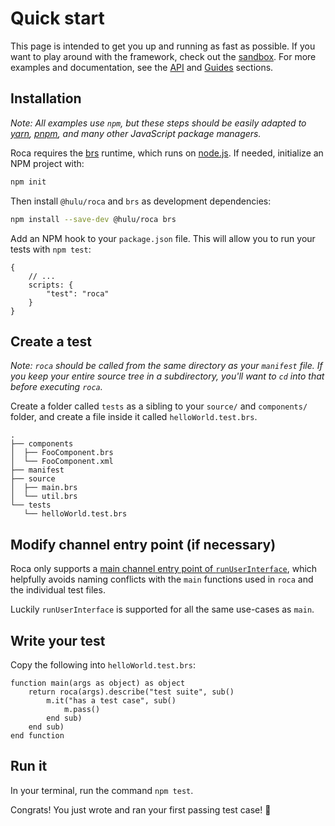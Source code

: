 # Quick start

This page is intended to get you up and running as fast as possible. If you want to play around with the framework, check out the [sandbox](getting-started/code-sandbox.md). For more examples and documentation, see the [API](api/reference/) and [Guides](guides/) sections.

## Installation
 _Note: All examples use `npm`, but these steps should be easily adapted to [yarn](https://yarnpkg.com/), [pnpm](https://pnpm.js.org/), and many other JavaScript package managers._

Roca requires the [brs](https://github.com/sjbarag/brs/) runtime, which runs on [node.js](https://nodejs.org/en/). If needed, initialize an NPM project with:

```bash
npm init
```

Then install `@hulu/roca` and `brs` as development dependencies:

```bash
npm install --save-dev @hulu/roca brs
```

Add an NPM hook to your `package.json` file. This will allow you to run your tests with `npm test`:

```jsonc
{
    // ...
    scripts: {
        "test": "roca"
    }
}
```

## Create a test

_Note: `roca` should be called from the same directory as your `manifest` file.  If you keep your entire source tree in a subdirectory, you'll want to `cd` into that before executing `roca`._

Create a folder called `tests` as a sibling to your `source/` and `components/` folder, and create a file inside it called `helloWorld.test.brs`.

```
.
├── components
│  ├── FooComponent.brs
│  └── FooComponent.xml
├── manifest
├── source
│  ├── main.brs
│  └── util.brs
└── tests
   └── helloWorld.test.brs
```

## Modify channel entry point (if necessary)
Roca only supports a [main channel entry point of `runUserInterface`](https://developer.roku.com/docs/developer-program/getting-started/architecture/dev-environment.md#sub-runuserinterface), which helpfully avoids naming conflicts with the `main` functions used in `roca` and the individual test files.

Luckily `runUserInterface` is supported for all the same use-cases as `main`.


## Write your test
Copy the following into `helloWorld.test.brs`:
```brightscript
function main(args as object) as object
    return roca(args).describe("test suite", sub()
        m.it("has a test case", sub()
            m.pass()
        end sub)
    end sub)
end function
```

## Run it

In your terminal, run the command `npm test`.

Congrats! You just wrote and ran your first passing test case! :tada:
